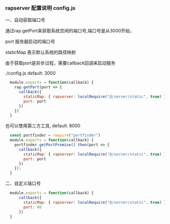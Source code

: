### rapserver 配置说明 config.js

一、自动获取端口号

通过rap.getPort来获取系统空闲的端口号,端口号是从3000开始，

port 服务器启动的端口号

staticMap 表示默认系统的路径映射

由于获取port是异步过程，需要callback回调来启动服务

./config.js default: 3000

``` javascript
  module.exports = function(callback) {
    rap.getPort(port => {
      callback({
        staticMap: { rapserver: localRequire("@/server/static", true) },
        port: port
      })
    })
  }
```

也可以使用第三方工具, default: 8000

```javascript
  const portfinder = require("portfinder")
  module.exports = function(callback) {
    portfinder.getPortPromise().then(port => {
      callback({
        staticMap: { rapserver: localRequire("@/server/static", true) },
        port: port
      })
    });
  }

```

二、自定义端口号

``` javascript
  module.exports = function(callback) {
      callback({
        staticMap: { rapserver: localRequire("@/server/static", true) },
        port: 80
      })
  }
```
